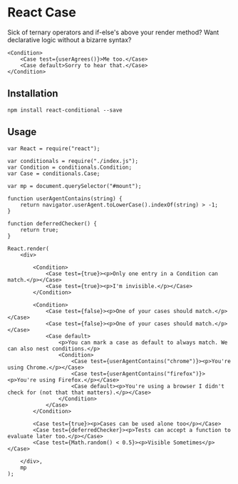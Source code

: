# React Case

Sick of ternary operators and if-else's above your render method? Want declarative logic without a bizarre syntax?

    <Condition>
        <Case test={userAgrees()}>Me too.</Case>
        <Case default>Sorry to hear that.</Case>
    </Condition>

## Installation

`npm install react-conditional --save`

## Usage

    var React = require("react");

    var conditionals = require("./index.js");
    var Condition = conditionals.Condition;
    var Case = conditionals.Case;

    var mp = document.querySelector("#mount");

    function userAgentContains(string) {
        return navigator.userAgent.toLowerCase().indexOf(string) > -1;
    }

    function deferredChecker() {
        return true;
    }

    React.render(
        <div>

            <Condition>
                <Case test={true}><p>Only one entry in a Condition can match.</p></Case>
                <Case test={true}><p>I'm invisible.</p></Case>
            </Condition>

            <Condition>
                <Case test={false}><p>One of your cases should match.</p></Case>
                <Case test={false}><p>One of your cases should match.</p></Case>
                <Case default>
                    <p>You can mark a case as default to always match. We can also nest conditions.</p>
                    <Condition>
                        <Case test={userAgentContains("chrome")}><p>You're using Chrome.</p></Case>
                        <Case test={userAgentContains("firefox")}><p>You're using Firefox.</p></Case>
                        <Case default><p>You're using a browser I didn't check for (not that that matters).</p></Case>
                    </Condition>
                </Case>
            </Condition>

            <Case test={true}><p>Cases can be used alone too</p></Case>
            <Case test={deferredChecker}><p>Tests can accept a function to evaluate later too.</p></Case>
            <Case test={Math.random() < 0.5}><p>Visible Sometimes</p></Case>

        </div>,
        mp
    );
